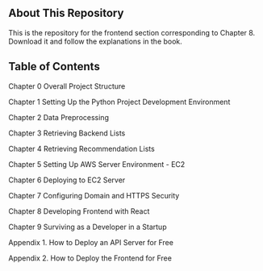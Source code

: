## About This Repository

This is the repository for the frontend section corresponding to Chapter 8.
Download it and follow the explanations in the book.

## Table of Contents

Chapter 0 Overall Project Structure

Chapter 1 Setting Up the Python Project Development Environment

Chapter 2 Data Preprocessing

Chapter 3 Retrieving Backend Lists

Chapter 4 Retrieving Recommendation Lists

Chapter 5 Setting Up AWS Server Environment - EC2

Chapter 6 Deploying to EC2 Server

Chapter 7 Configuring Domain and HTTPS Security

Chapter 8 Developing Frontend with React

Chapter 9 Surviving as a Developer in a Startup

Appendix 1. How to Deploy an API Server for Free

Appendix 2. How to Deploy the Frontend for Free